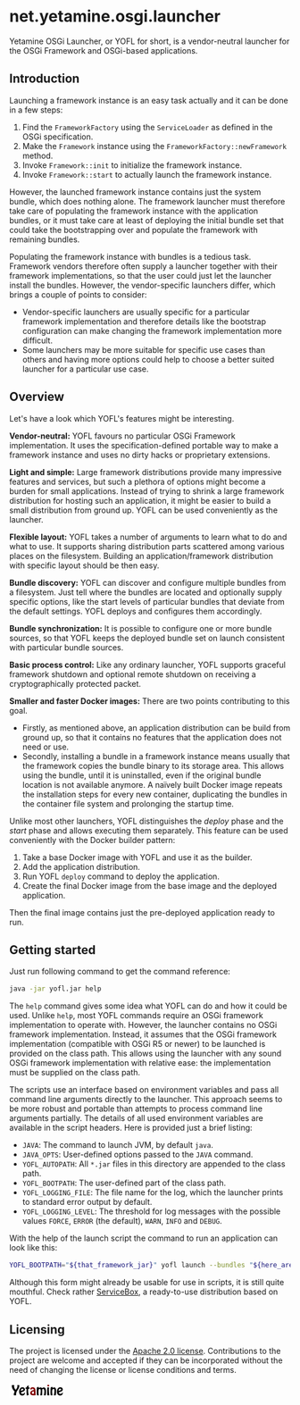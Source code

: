 # net.yetamine.osgi.launcher

Yetamine OSGi Launcher, or YOFL for short, is a vendor-neutral launcher for the OSGi Framework and OSGi-based applications.


## Introduction

Launching a framework instance is an easy task actually and it can be done in a few steps:

1. Find the `FrameworkFactory` using the `ServiceLoader` as defined in the OSGi specification.
2. Make the `Framework` instance using the `FrameworkFactory::newFramework` method.
3. Invoke `Framework::init` to initialize the framework instance.
4. Invoke `Framework::start` to actually launch the framework instance.

However, the launched framework instance contains just the system bundle, which does nothing alone.
The framework launcher must therefore take care of populating the framework instance with the application bundles, or it must take care at least of deploying the initial bundle set that could take the bootstrapping over and populate the framework with remaining bundles.

Populating the framework instance with bundles is a tedious task.
Framework vendors therefore often supply a launcher together with their framework implementations, so that the user could just let the launcher install the bundles.
However, the vendor-specific launchers differ, which brings a couple of points to consider:

* Vendor-specific launchers are usually specific for a particular framework implementation and therefore details like the bootstrap configuration can make changing the framework implementation more difficult.
* Some launchers may be more suitable for specific use cases than others and having more options could help to choose a better suited launcher for a particular use case.


## Overview

Let's have a look which YOFL's features might be interesting.

**Vendor-neutral:**
YOFL favours no particular OSGi Framework implementation.
It uses the specification-defined portable way to make a framework instance and uses no dirty hacks or proprietary extensions.

**Light and simple:**
Large framework distributions provide many impressive features and services, but such a plethora of options might become a burden for small applications.
Instead of trying to shrink a large framework distribution for hosting such an application, it might be easier to build a small distribution from ground up.
YOFL can be used conveniently as the launcher.

**Flexible layout:**
YOFL takes a number of arguments to learn what to do and what to use.
It supports sharing distribution parts scattered among various places on the filesystem.
Building an application/framework distribution with specific layout should be then easy.

**Bundle discovery:**
YOFL can discover and configure multiple bundles from a filesystem.
Just tell where the bundles are located and optionally supply specific options, like the start levels of particular bundles that deviate from the default settings.
YOFL deploys and configures them accordingly.

**Bundle synchronization:**
It is possible to configure one or more bundle sources, so that YOFL keeps the deployed bundle set on launch consistent with particular bundle sources.

**Basic process control:**
Like any ordinary launcher, YOFL supports graceful framework shutdown and optional remote shutdown on receiving a cryptographically protected packet.

**Smaller and faster Docker images:**
There are two points contributing to this goal.

* Firstly, as mentioned above, an application distribution can be build from ground up, so that it contains no features that the application does not need or use.
* Secondly, installing a bundle in a framework instance means usually that the framework copies the bundle binary to its storage area.
This allows using the bundle, until it is uninstalled, even if the original bundle location is not available anymore.
A naïvely built Docker image repeats the installation steps for every new container, duplicating the bundles in the container file system and prolonging the startup time.

Unlike most other launchers, YOFL distinguishes the *deploy* phase and the *start* phase and allows executing them separately.
This feature can be used conveniently with the Docker builder pattern:

1. Take a base Docker image with YOFL and use it as the builder.
2. Add the application distribution.
3. Run YOFL `deploy` command to deploy the application.
4. Create the final Docker image from the base image and the deployed application.

Then the final image contains just the pre-deployed application ready to run.


## Getting started

Just run following command to get the command reference:

```bash
java -jar yofl.jar help
```

The `help` command gives some idea what YOFL can do and how it could be used.
Unlike `help`, most YOFL commands require an OSGi framework implementation to operate with.
However, the launcher contains no OSGi framework implementation.
Instead, it assumes that the OSGi framework implementation (compatible with OSGi R5 or newer) to be launched is provided on the class path.
This allows using the launcher with any sound OSGi framework implementation with relative ease: the implementation must be supplied on the class path.

The scripts use an interface based on environment variables and pass all command line arguments directly to the launcher.
This approach seems to be more robust and portable than attempts to process command line arguments partially.
The details of all used environment variables are available in the script headers.
Here is provided just a brief listing:

* `JAVA`: The command to launch JVM, by default `java`.
* `JAVA_OPTS`: User-defined options passed to the `JAVA` command.
* `YOFL_AUTOPATH`: All `*.jar` files in this directory are appended to the class path.
* `YOFL_BOOTPATH`: The user-defined part of the class path.
* `YOFL_LOGGING_FILE`: The file name for the log, which the launcher prints to standard error output by default.
* `YOFL_LOGGING_LEVEL`: The threshold for log messages with the possible values `FORCE`, `ERROR` (the default), `WARN`, `INFO` and `DEBUG`.


With the help of the launch script the command to run an application can look like this:

```bash
YOFL_BOOTPATH="${that_framework_jar}" yofl launch --bundles "${here_are_the_bundles}" "${instance_home}"
```

Although this form might already be usable for use in scripts, it is still quite mouthful.
Check rather [ServiceBox](http://github.com/yetamine/servicebox), a ready-to-use distribution based on YOFL.


## Licensing ##

The project is licensed under the [Apache 2.0 license](http://www.apache.org/licenses/LICENSE-2.0). Contributions to the project are welcome and accepted if they can be incorporated without the need of changing the license or license conditions and terms.


[![Yetamine logo](https://github.com/yetamine/yetamine.github.io/raw/master/brand/light/Yetamine_logo_opaque_100x28.png "Our logo")](https://github.com/yetamine/yetamine.github.io/blob/master/brand/light/Yetamine_logo_opaque.svg)
